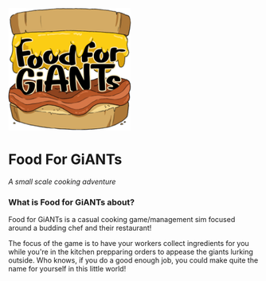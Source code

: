 <img src="Assets/Sprites/Main Menu Sprites/GMTK-Logo-v1.png" alt="image" style="zoom:24%;" />

# Food For GiANTs </br>

*A small scale cooking adventure*



### What is Food for GiANTs about? </br>

<p>Food for GiANTs is a casual cooking game/management sim focused around a budding chef and their restaurant! </p>

<p>The focus of the game is to have your workers collect ingredients for you while you're in the kitchen prepparing orders to appease the giants lurking outside. Who knows, if you do a good enough job, you could make quite the name for yourself in this little world!</p>




